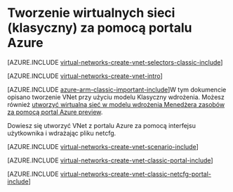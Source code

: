 <properties
   pageTitle="Tworzenie wirtualnych sieci przy użyciu Azure portal | Microsoft Azure"
   description="Dowiedz się, jak tworzyć wirtualną sieć za pomocą portalu Azure."
   services="virtual-network"
   documentationCenter=""
   authors="jimdial"
   manager="carmonm"
   editor=""
   tags="azure-service-management"/>

<tags
   ms.service="virtual-network"
   ms.devlang="na"
   ms.topic="article"
   ms.tgt_pltfrm="na"
   ms.workload="infrastructure-services"
   ms.date="03/15/2016"
   ms.author="jdial"/>

# <a name="create-a-virtual-network-classic-by-using-the-azure-portal"></a>Tworzenie wirtualnych sieci (klasyczny) za pomocą portalu Azure

[AZURE.INCLUDE [virtual-networks-create-vnet-selectors-classic-include](../../includes/virtual-networks-create-vnet-selectors-classic-include.md)]

[AZURE.INCLUDE [virtual-networks-create-vnet-intro](../../includes/virtual-networks-create-vnet-intro-include.md)]

[AZURE.INCLUDE [azure-arm-classic-important-include](../../includes/azure-arm-classic-important-include.md)]W tym dokumencie opisano tworzenie VNet przy użyciu modelu Klasyczny wdrożenia. Możesz również [utworzyć wirtualną sieć w modelu wdrożenia Menedżera zasobów za pomocą portal Azure preview](virtual-networks-create-vnet-arm-pportal.md).

Dowiesz się utworzyć VNet z portalu Azure za pomocą interfejsu użytkownika i wdrażając pliku netcfg.

[AZURE.INCLUDE [virtual-networks-create-vnet-scenario-include](../../includes/virtual-networks-create-vnet-scenario-include.md)]

[AZURE.INCLUDE [virtual-networks-create-vnet-classic-portal-include](../../includes/virtual-networks-create-vnet-classic-portal-include.md)]

[AZURE.INCLUDE [virtual-networks-create-vnet-classic-netcfg-portal-include](../../includes/virtual-networks-create-vnet-classic-netcfg-portal-include.md)]
